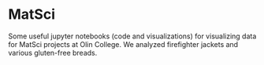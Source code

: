 # MatSci
Some useful jupyter notebooks (code and visualizations) for visualizing data for MatSci projects at Olin College. We analyzed firefighter jackets and various gluten-free breads.
